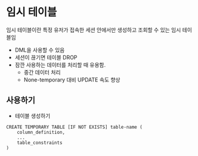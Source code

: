 # 임시 테이블

임시 테이블이란 특정 유저가 접속한 세션 안에서만 생성하고 조회할 수 있는 임시 테이블임

- DML을 사용할 수 있음
- 세션이 끊기면 테이블 DROP
- 잠깐 사용하는 데이터를 처리할 때 유용함.
    + 중간 데이터 처리
    + None-temporary 대비 UPDATE 속도 향상

## 사용하기

- 테이블 생성하기

```
CREATE TEMPORARY TABLE [IF NOT EXISTS] table-name (
    column_definition,
    ...
    table_constraints
)
```
